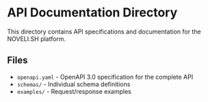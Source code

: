 # API Documentation Directory

This directory contains API specifications and documentation for the NOVELI.SH platform.

## Files

- `openapi.yaml` - OpenAPI 3.0 specification for the complete API
- `schemas/` - Individual schema definitions
- `examples/` - Request/response examples